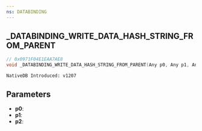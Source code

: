 ```yaml
---
ns: DATABINDING
---
```

## _DATABINDING_WRITE_DATA_HASH_STRING_FROM_PARENT

```c
// 0x0971F04E1EAA7AE8
void _DATABINDING_WRITE_DATA_HASH_STRING_FROM_PARENT(Any p0, Any p1, Any p2);
```

```
NativeDB Introduced: v1207
```

## Parameters
* **p0**:
* **p1**:
* **p2**:
